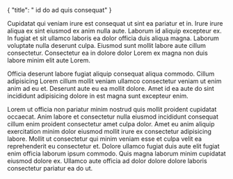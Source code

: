 {
  "title": " id do ad quis consequat"
}

Cupidatat qui veniam irure est consequat ut sint ea pariatur et in. Irure irure aliqua ex sint eiusmod ex anim nulla aute. Laborum id aliquip excepteur ex. In fugiat et sit ullamco laboris ea dolor officia duis aliqua magna. Laborum voluptate nulla deserunt culpa. Eiusmod sunt mollit labore aute cillum consectetur. Consectetur ea in dolore dolor Lorem ex magna non duis labore minim elit aute Lorem.

Officia deserunt labore fugiat aliquip consequat aliqua commodo. Cillum adipisicing Lorem cillum mollit veniam ullamco consectetur veniam ut enim anim ad eu et. Deserunt aute eu ea mollit dolore. Amet id ea aute do sint incididunt adipisicing dolore in est magna sunt excepteur enim.

Lorem ut officia non pariatur minim nostrud quis mollit proident cupidatat occaecat. Anim labore et consectetur nulla eiusmod incididunt consequat cillum enim proident consectetur amet culpa dolor. Amet eu anim aliquip exercitation minim dolor eiusmod mollit irure ex consectetur adipisicing labore. Mollit ut consectetur qui minim veniam esse et culpa velit ea reprehenderit eu consectetur et. Dolore ullamco fugiat duis aute elit fugiat enim officia laborum ipsum commodo. Quis magna laborum minim cupidatat eiusmod dolore ex. Ullamco aute officia ad dolor dolore dolore laboris consectetur pariatur ea do ut.